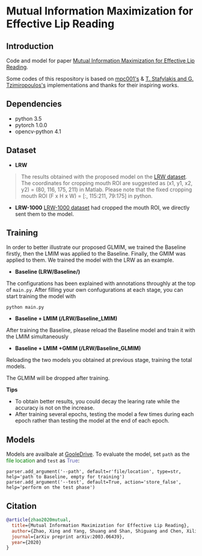 # Mutual Information Maximization for Effective Lip Reading
## Introduction
Code and model for paper [Mutual Information Maximization for Effective Lip Reading](https://arxiv.org/abs/2003.06439). 

Some codes of this respository is based on [mpc001's](https://github.com/mpc001/end-to-end-lipreading) & [T. Stafylakis and G. Tzimiropoulos's](https://github.com/tstafylakis/Lipreading-ResNet) implementations and thanks for their inspiring works.
## Dependencies
* python 3.5 
* pytorch 1.0.0 
* opencv-python 4.1

## Dataset
- **LRW**
> The results obtained with the proposed model on the [LRW dataset](https://github.com/mpc001/end-to-end-lipreading). The coordinates for cropping mouth ROI are suggested as (x1, y1, x2, y2) = (80, 116, 175, 211) in Matlab. Please note that the fixed cropping mouth ROI (F x H x W) = [:, 115:211, 79:175] in python.

- **LRW-1000**
[LRW-1000 dataset](http://vipl.ict.ac.cn/view_database.php?id=14) had cropped the mouth ROI, we directly sent them to the model.

## Training
In order to better illustrate our proposed GLMIM, we trained the Baseline firstly, then the LMIM was applied to the Baseline. Finally, the GMIM was applied to them. We trained the model with the LRW  as an example.
- **Baseline (LRW/Baseline/)**

The configurations has been explained with annotations throughly at the top of `main.py`. After filling your own confugurations at each stage, you can start training the model with
```
python main.py
```  

- **Baseline + LMIM (/LRW/Baseline_LMIM)**

After training the Baseline, please reload the Baseline model and train it with the LMIM simultaneously
- **Baseline + LMIM +GMIM (/LRW/Baseline_GLMIM)**

Reloading the two models you obtained at previous stage, training the total models.

The GLMIM will be dropped after training.

**Tips**
- To obtain better results, you could decay the learing rate while the accuracy is not on the increase.
- After training several epochs, testing the model a few times during each epoch rather than testing the model at the end of each epoch.

## Models
Models are availbale at [GooleDrive](https://drive.google.com/drive/folders/1injmbeusVXCEHQUftRhosfb3aBtE5qGg?usp=sharing). To evaluate the model, set `path` as the <font color='green'>file location</font> and `test` as <font color='#6060B1'>True</font>:
```
parser.add_argument('--path', default=r'file/location', type=str, help='path to Baseline, empty for training')
parser.add_argument('--test', default=True, action='store_false', help='perform on the test phase')
```
## Citation
```bibtex
@article{zhao2020mutual,
  title={Mutual Information Maximization for Effective Lip Reading},
  author={Zhao, Xing and Yang, Shuang and Shan, Shiguang and Chen, Xilin},
  journal={arXiv preprint arXiv:2003.06439},
  year={2020}
}
```

